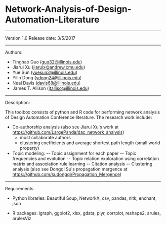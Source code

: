 # Network-Analysis-of-Design-Automation-Literature

-------------------------------------------------------------------------------
Version 1.0
Release date: 3/5/2017

--------------------------------------------------------------------------------
Authors: 
- Tinghao Guo (guo32@illinois.edu)
- Jiarui Xu (jiaruix@andrew.cmu.edu)
- Yue Sun (yuesun3@illinois.edu)
- Yilin Dong (ydong24@illinois.edu)
- Neal Davis (davis68@illinois.edu)
- James T. Allison (jtalliso@illinois.edu)

-------------------------------------------------------------------------------
Description:

This toolbox consists of python and R code for performing network analysis of
Design Automation Conference literature. The research work include:
- Co-authorship analysis (also see Jiarui Xu's work at https://github.com/LargePanda/dac_network_analysis)
  - most collaborate authors
  - clustering coefficients and average shortest path length (small world property)
- Topic modeling: 
 -- Topic assignment for each paper
 -- Topic frequencies and evolution
 -- Topic relation exploration using correlation matrix and association rule learning
 -- Citation analysis
 -- Clustering analysis (also see Dongqi Su's propagation mergence at https://github.com/sudongqi/Propagation_Mergence)
 
-------------------------------------------------------------------------------
Requirements:

- Python libraries: Beautiful Soup, NetworkX, csv, pandas, nltk, enchant, json

- R packages: igraph, ggplot2, xlsx, gdata, plyr, corrplot, reshape2, arules, arulesViz
